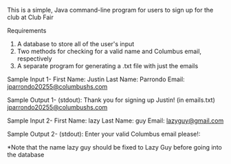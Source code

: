 This is a simple, Java command-line program for users to sign up for the club at Club Fair

Requirements
1. A database to store all of the user's input
2. Two methods for checking for a valid name and Columbus email, respectively
3. A separate program for generating a .txt file with just the emails

Sample Input 1-
First Name: Justin
Last Name: Parrondo
Email: jparrondo20255@columbushs.com

Sample Output 1-
(stdout):
Thank you for signing up Justin!
(in emails.txt)
jparrondo20255@columbushs.com

Sample Input 2-
First Name: lazy
Last Name: guy
Email: lazyguy@gmail.com

Sample Output 2-
(stdout):
Enter your valid Columbus email please!:

*Note that the name lazy guy should be fixed to Lazy Guy before going into the database
